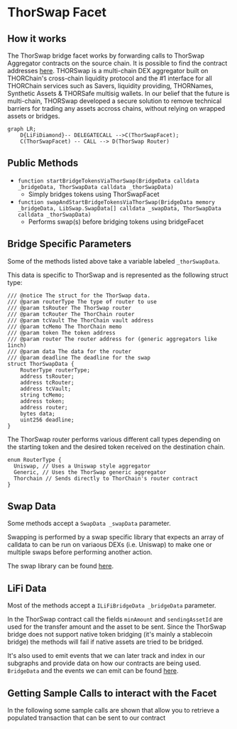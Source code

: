 # ThorSwap Facet

## How it works

The ThorSwap bridge facet works by forwarding calls to ThorSwap Aggregator contracts on the source chain. It is possible to find the contract addresses [here](https://docs.thorswap.net/smart-contracts/list-contracts).
THORSwap is a multi-chain DEX aggregator built on THORChain's cross-chain liquidity protocol and the #1 interface for all THORChain services such as Savers, liquidity providing, THORNames, Synthetic Assets & THORSafe multisig wallets. In our belief that the future is multi-chain, THORSwap developed a secure solution to remove technical barriers for trading any assets accross chains, without relying on wrapped assets or bridges.

```mermaid
graph LR;
    D{LiFiDiamond}-- DELEGATECALL -->C(ThorSwapFacet);
    C(ThorSwapFacet) -- CALL --> D(ThorSwap Router)
```

## Public Methods

- `function startBridgeTokensViaThorSwap(BridgeData calldata _bridgeData, ThorSwapData calldata _thorSwapData)`
  - Simply bridges tokens using ThorSwapFacet
- `function swapAndStartBridgeTokensViaThorSwap(BridgeData memory _bridgeData, LibSwap.SwapData[] calldata _swapData, ThorSwapData calldata _thorSwapData)`
  - Performs swap(s) before bridging tokens using bridgeFacet

## Bridge Specific Parameters

Some of the methods listed above take a variable labeled `_thorSwapData`.

This data is specific to ThorSwap and is represented as the following struct type:

```solidity
/// @notice The struct for the ThorSwap data.
/// @param routerType The type of router to use
/// @param tsRouter The ThorSwap router
/// @param tcRouter The ThorChain router
/// @param tcVault The ThorChain vault address
/// @param tcMemo The ThorChain memo
/// @param token The token address
/// @param router The router address for (generic aggregators like 1inch)
/// @param data The data for the router
/// @param deadline The deadline for the swap
struct ThorSwapData {
    RouterType routerType;
    address tsRouter;
    address tcRouter;
    address tcVault;
    string tcMemo;
    address token;
    address router;
    bytes data;
    uint256 deadline;
}
```
The ThorSwap router performs various different call types depending on the starting token and the desired token received on the destination chain.

```solidity
enum RouterType {
  Uniswap, // Uses a Uniswap style aggregator
  Generic, // Uses the ThorSwap generic aggregator
  Thorchain // Sends directly to ThorChain's router contract
}
```
## Swap Data

Some methods accept a `SwapData _swapData` parameter.

Swapping is performed by a swap specific library that expects an array of calldata to can be run on variaous DEXs (i.e. Uniswap) to make one or multiple swaps before performing another action.

The swap library can be found [here](../src/Libraries/LibSwap.sol).

## LiFi Data

Most of the methods accept a `ILiFiBridgeData _bridgeData` parameter.

In the ThorSwap contract call the fields `minAmount` and `sendingAssetId` are used for the transfer amount and the asset to be sent. Since the ThorSwap bridge does not support native token bridging (it's mainly a stablecoin bridge) the methods will fail if native assets are tried to be bridged.

It's also used to emit events that we can later track and index in our subgraphs and provide data on how our contracts are being used. `BridgeData` and the events we can emit can be found [here](../src/Interfaces/ILiFi.sol).

## Getting Sample Calls to interact with the Facet

In the following some sample calls are shown that allow you to retrieve a populated transaction that can be sent to our contract
